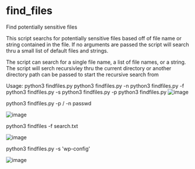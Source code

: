 # find_files
Find potentially sensitive files

This script searchs for potentially sensitive files based off of file name or string contained in the file. If no arguments are passed the script will search thru a small list of default files and strings.

The script can search for a single file name, a list of file names, or a string. The script will serch recursivley thru the current directory or another directory path can be passed to start the recursive search from

Usage: 
python3 findfiles.py 
python3 findfiles.py -n <name of file to search for> 
python3 findfiles.py -f <file contianing list of files to serach for> 
python3 findfiles.py -s <string to search for in file>
python3 findfiles.py -p <path to search>
  python3 findfiles.py
  ![image](https://user-images.githubusercontent.com/84335647/142559198-e3b1868e-271a-48b2-b9d7-2bd41d946fb0.png)

  python3 findfiles.py -p / -n passwd
  
  ![image](https://user-images.githubusercontent.com/84335647/142559439-7776dc8b-7eaf-472e-80f8-3ebb471db2d9.png)

  python3 findfiles -f search.txt
  
  ![image](https://user-images.githubusercontent.com/84335647/142559522-2059c1f4-67df-4acc-a8a1-337c061b81bc.png)

  python3 findfiles.py -s 'wp-config'
  
  ![image](https://user-images.githubusercontent.com/84335647/142559630-bcdff7a0-ac03-4b20-89a0-1e97b3ff55f8.png)
